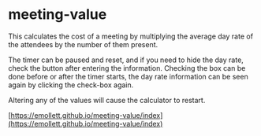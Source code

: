 # meeting-value

This calculates the cost of a meeting by multiplying the average day rate of the attendees by the number of them present.

The timer can be paused and reset, and if you need to hide the day rate, check the button after entering the information. Checking the box can be done before or after the timer starts, the day rate information can be seen again by clicking the check-box again.

Altering any of the values will cause the calculator to restart.

[https://emollett.github.io/meeting-value/index](https://emollett.github.io/meeting-value/index)
